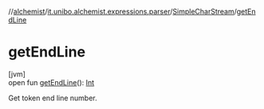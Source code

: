 //[alchemist](../../../index.md)/[it.unibo.alchemist.expressions.parser](../index.md)/[SimpleCharStream](index.md)/[getEndLine](get-end-line.md)

# getEndLine

[jvm]\
open fun [getEndLine](get-end-line.md)(): [Int](https://kotlinlang.org/api/latest/jvm/stdlib/kotlin/-int/index.html)

Get token end line number.
